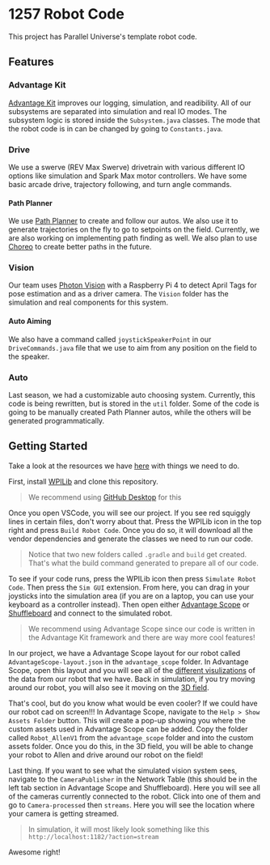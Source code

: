 # 1257 Robot Code
This project has Parallel Universe's template robot code.

## Features
### Advantage Kit
[Advantage Kit](https://github.com/Mechanical-Advantage/AdvantageKit) improves our logging, simulation, and readibility. All of our subsystems are separated into simulation and real IO modes. The subsystem logic is stored inside the `Subsystem.java` classes. The mode that the robot code is in can be changed by going to `Constants.java`.  

### Drive
We use a swerve (REV Max Swerve) drivetrain with various different IO options like simulation and Spark Max motor controllers. We have some basic arcade drive, trajectory following, and turn angle commands. 

#### Path Planner
We use [Path Planner](https://pathplanner.dev/) to create and follow our autos. We also use it to generate trajectories on the fly to go to setpoints on the field. Currently, we are also working on implementing path finding as well. We also plan to use [Choreo](https://sleipnirgroup.github.io/Choreo/) to create better paths in the future. 

### Vision
Our team uses [Photon Vision](https://photonvision.org/) with a Raspberry Pi 4 to detect April Tags for pose estimation and as a driver camera. The `Vision` folder has the simulation and real components for this system. 

#### Auto Aiming
We also have a command called `joystickSpeakerPoint` in our `DriveCommands.java` file that we use to aim from any position on the field to the speaker.

### Auto
Last season, we had a customizable auto choosing system. Currently, this code is being rewritten, but is stored in the `util` folder. Some of the code is going to be manually created Path Planner autos, while the others will be generated programmatically.

## Getting Started
Take a look at the resources we have [here](https://docs.google.com/document/d/1KaAQCZHfttFZk9dY0amIj057UGiLFXdztHYZKqD3VwI/edit#heading=h.8op83lvrsd9) with things we need to do.

First, install [WPILib](https://docs.wpilib.org/en/stable/docs/software/what-is-wpilib.html) and clone this repository.

> We recommend using [GitHub Desktop](https://desktop.github.com/) for this

Once you open VSCode, you will see our project. If you see red squiggly lines in certain files, don't worry about that. Press the WPILib icon in the top right and press `Build Robot Code`. Once you do so, it will download all the vendor dependencies and generate the classes we need to run our code.

> Notice that two new folders called `.gradle` and `build` get created. That's what the build command generated to prepare all of our code.

To see if your code runs, press the WPILib icon then press `Simulate Robot Code`. Then press the `Sim GUI` extension. From here, you can drag in your joysticks into the simulation area (if you are on a laptop, you can use your keyboard as a controller instead). Then open either [Advantage Scope](https://github.com/Mechanical-Advantage/AdvantageScope) or [Shuffleboard](https://docs.wpilib.org/en/stable/docs/software/dashboards/shuffleboard/getting-started/shuffleboard-tour.html) and connect to the simulated robot. 

> We recommend using Advantage Scope since our code is written in the Advantage Kit framework and there are way more cool features!

In our project, we have a Advantage Scope layout for our robot called `AdvantageScope-layout.json` in the `advantage_scope` folder. In Advantage Scope, open this layout and you will see all of the [different visulizations](https://github.com/Mechanical-Advantage/AdvantageScope/blob/main/docs/NAVIGATION.md) of the data from our robot that we have. Back in simulation, if you try moving around our robot, you will also see it moving on the [3D field](https://github.com/Mechanical-Advantage/AdvantageScope/blob/main/docs/tabs/3D-FIELD.md). 

That's cool, but do you know what would be even cooler? If we could have our robot cad on screen!!! In Advantage Scope, navigate to the `Help > Show Assets Folder` button. This will create a pop-up showing you where the custom assets used in Advantage Scope can be added. Copy the folder called `Robot_AllenV1` from the `advantage_scope` folder and into the custom assets folder. Once you do this, in the 3D field, you will be able to change your robot to Allen and drive around our robot on the field!

Last thing. If you want to see what the simulated vision system sees, navigate to the `CameraPublisher` in the Network Table (this should be in the left tab section in Advantage Scope and Shuffleboard). Here you will see all of the cameras currently connected to the robot. Click into one of them and go to `Camera-processed` then `streams`. Here you will see the location where your camera is getting streamed.

> In simulation, it will most likely look something like this `http://localhost:1182/?action=stream`

Awesome right!

